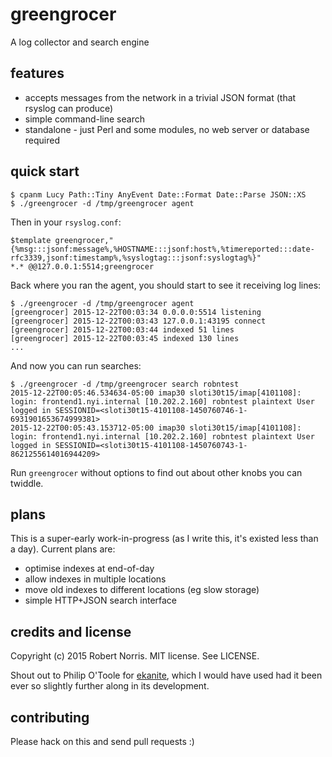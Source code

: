 # greengrocer

A log collector and search engine

## features

- accepts messages from the network in a trivial JSON format (that rsyslog can produce)
- simple command-line search
- standalone - just Perl and some modules, no web server or database required

## quick start

```
$ cpanm Lucy Path::Tiny AnyEvent Date::Format Date::Parse JSON::XS
$ ./greengrocer -d /tmp/greengrocer agent
```

Then in your `rsyslog.conf`:

```
$template greengrocer,"{%msg:::jsonf:message%,%HOSTNAME:::jsonf:host%,%timereported:::date-rfc3339,jsonf:timestamp%,%syslogtag:::jsonf:syslogtag%}"
*.* @@127.0.0.1:5514;greengrocer
```

Back where you ran the agent, you should start to see it receiving log lines:

```
$ ./greengrocer -d /tmp/greengrocer agent
[greengrocer] 2015-12-22T00:03:34 0.0.0.0:5514 listening
[greengrocer] 2015-12-22T00:03:43 127.0.0.1:43195 connect
[greengrocer] 2015-12-22T00:03:44 indexed 51 lines
[greengrocer] 2015-12-22T00:03:45 indexed 130 lines
...
```

And now you can run searches:

```
$ ./greengrocer -d /tmp/greengrocer search robntest
2015-12-22T00:05:46.534634-05:00 imap30 sloti30t15/imap[4101108]: login: frontend1.nyi.internal [10.202.2.160] robntest plaintext User logged in SESSIONID=<sloti30t15-4101108-1450760746-1-6931901653674999381>
2015-12-22T00:05:43.153712-05:00 imap30 sloti30t15/imap[4101108]: login: frontend1.nyi.internal [10.202.2.160] robntest plaintext User logged in SESSIONID=<sloti30t15-4101108-1450760743-1-8621255614016944209>
```

Run `greengrocer` without options to find out about other knobs you can twiddle.

## plans

This is a super-early work-in-progress (as I write this, it's existed less than a day). Current plans are:

- optimise indexes at end-of-day
- allow indexes in multiple locations
- move old indexes to different locations (eg slow storage)
- simple HTTP+JSON search interface

## credits and license

Copyright (c) 2015 Robert Norris. MIT license. See LICENSE.

Shout out to Philip O'Toole for [ekanite](https://github.com/ekanite/ekanite), which I would have used had it been ever so slightly further along in its development.

## contributing

Please hack on this and send pull requests :)
